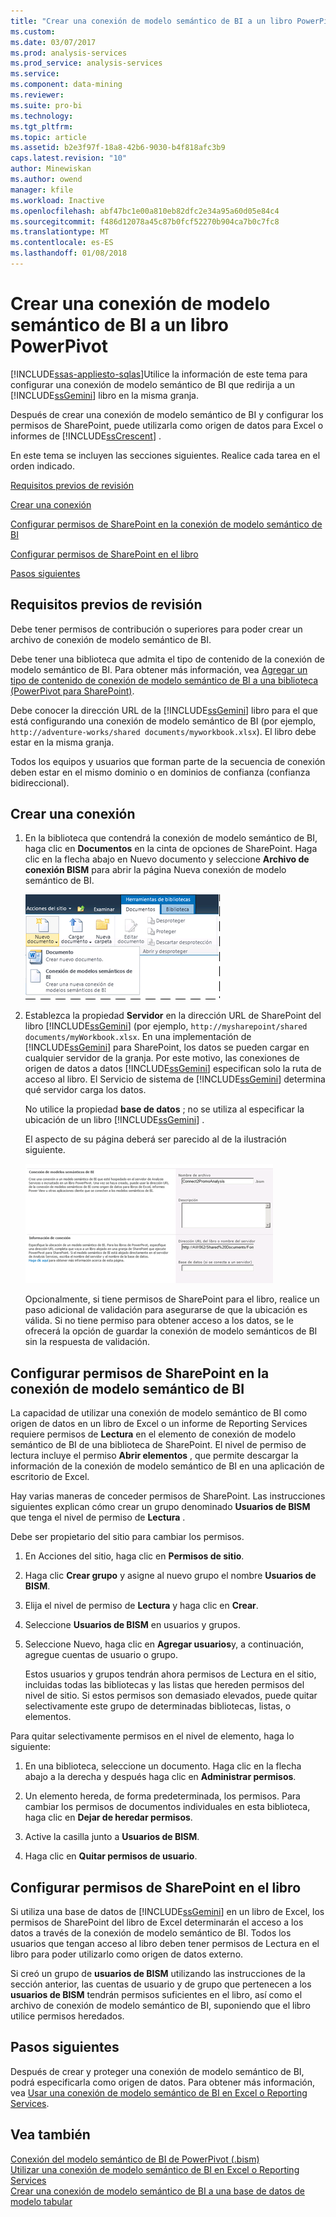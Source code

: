 ```yaml
---
title: "Crear una conexión de modelo semántico de BI a un libro PowerPivot | Documentos de Microsoft"
ms.custom: 
ms.date: 03/07/2017
ms.prod: analysis-services
ms.prod_service: analysis-services
ms.service: 
ms.component: data-mining
ms.reviewer: 
ms.suite: pro-bi
ms.technology: 
ms.tgt_pltfrm: 
ms.topic: article
ms.assetid: b2e3f97f-18a8-42b6-9030-b4f818afc3b9
caps.latest.revision: "10"
author: Minewiskan
ms.author: owend
manager: kfile
ms.workload: Inactive
ms.openlocfilehash: abf47bc1e00a810eb82dfc2e34a95a60d05e84c4
ms.sourcegitcommit: f486d12078a45c87b0fcf52270b904ca7b0c7fc8
ms.translationtype: MT
ms.contentlocale: es-ES
ms.lasthandoff: 01/08/2018
---
```

# <a name="create-a-bi-semantic-model-connection-to-a-power-pivot-workbook"></a>Crear una conexión de modelo semántico de BI a un libro PowerPivot
[!INCLUDE[ssas-appliesto-sqlas](../../includes/ssas-appliesto-sqlas.md)]Utilice la información de este tema para configurar una conexión de modelo semántico de BI que redirija a un [!INCLUDE[ssGemini](../../includes/ssgemini-md.md)] libro en la misma granja.  
  
 Después de crear una conexión de modelo semántico de BI y configurar los permisos de SharePoint, puede utilizarla como origen de datos para Excel o informes de [!INCLUDE[ssCrescent](../../includes/sscrescent-md.md)] .  
  
 En este tema se incluyen las secciones siguientes. Realice cada tarea en el orden indicado.  
  
 [Requisitos previos de revisión](#bkmk_prereq)  
  
 [Crear una conexión](#bkmk_create)  
  
 [Configurar permisos de SharePoint en la conexión de modelo semántico de BI](#bkmk_permissions)  
  
 [Configurar permisos de SharePoint en el libro](#bkmk_userdb)  
  
 [Pasos siguientes](#bkmk_next)  
  
##  <a name="bkmk_prereq"></a> Requisitos previos de revisión  
 Debe tener permisos de contribución o superiores para poder crear un archivo de conexión de modelo semántico de BI.  
  
 Debe tener una biblioteca que admita el tipo de contenido de la conexión de modelo semántico de BI. Para obtener más información, vea [Agregar un tipo de contenido de conexión de modelo semántico de BI a una biblioteca &#40;PowerPivot para SharePoint&#41;](../../analysis-services/power-pivot-sharepoint/add-bi-semantic-model-connection-content-type-to-library.md).  
  
 Debe conocer la dirección URL de la [!INCLUDE[ssGemini](../../includes/ssgemini-md.md)] libro para el que está configurando una conexión de modelo semántico de BI (por ejemplo, `http://adventure-works/shared documents/myworkbook.xlsx`). El libro debe estar en la misma granja.  
  
 Todos los equipos y usuarios que forman parte de la secuencia de conexión deben estar en el mismo dominio o en dominios de confianza (confianza bidireccional).  
  
##  <a name="bkmk_create"></a> Crear una conexión  
  
1.  En la biblioteca que contendrá la conexión de modelo semántico de BI, haga clic en **Documentos** en la cinta de opciones de SharePoint. Haga clic en la flecha abajo en Nuevo documento y seleccione **Archivo de conexión BISM** para abrir la página Nueva conexión de modelo semántico de BI.  
  
     ![Submenú nuevo documento en una biblioteca de SharePoint](../../analysis-services/power-pivot-sharepoint/media/ssas-bismconnection-new.gif "submenú nuevo documento en una biblioteca de SharePoint")  
  
2.  Establezca la propiedad **Servidor** en la dirección URL de SharePoint del libro [!INCLUDE[ssGemini](../../includes/ssgemini-md.md)] (por ejemplo, `http://mysharepoint/shared documents/myWorkbook.xlsx`. En una implementación de [!INCLUDE[ssGemini](../../includes/ssgemini-md.md)] para SharePoint, los datos se pueden cargar en cualquier servidor de la granja. Por este motivo, las conexiones de origen de datos a datos [!INCLUDE[ssGemini](../../includes/ssgemini-md.md)] especifican solo la ruta de acceso al libro. El Servicio de sistema de [!INCLUDE[ssGemini](../../includes/ssgemini-md.md)] determina qué servidor carga los datos.  
  
     No utilice la propiedad **base de datos** ; no se utiliza al especificar la ubicación de un libro [!INCLUDE[ssGemini](../../includes/ssgemini-md.md)] .  
  
     El aspecto de su página deberá ser parecido al de la ilustración siguiente.  
  
     ![Página de conexión de BISM que muestra la dirección URL al libro](../../analysis-services/power-pivot-sharepoint/media/ssas-bismconnection-ppvtds.gif "página de conexión de BISM que muestra la dirección URL al libro")  
  
     Opcionalmente, si tiene permisos de SharePoint para el libro, realice un paso adicional de validación para asegurarse de que la ubicación es válida. Si no tiene permiso para obtener acceso a los datos, se le ofrecerá la opción de guardar la conexión de modelo semánticos de BI sin la respuesta de validación.  
  
##  <a name="bkmk_permissions"></a> Configurar permisos de SharePoint en la conexión de modelo semántico de BI  
 La capacidad de utilizar una conexión de modelo semántico de BI como origen de datos en un libro de Excel o un informe de Reporting Services requiere permisos de **Lectura** en el elemento de conexión de modelo semántico de BI de una biblioteca de SharePoint. El nivel de permiso de lectura incluye el permiso **Abrir elementos** , que permite descargar la información de la conexión de modelo semántico de BI en una aplicación de escritorio de Excel.  
  
 Hay varias maneras de conceder permisos de SharePoint. Las instrucciones siguientes explican cómo crear un grupo denominado **Usuarios de BISM** que tenga el nivel de permiso de **Lectura** .  
  
 Debe ser propietario del sitio para cambiar los permisos.  
  
1.  En Acciones del sitio, haga clic en **Permisos de sitio**.  
  
2.  Haga clic **Crear grupo** y asigne al nuevo grupo el nombre **Usuarios de BISM**.  
  
3.  Elija el nivel de permiso de **Lectura** y haga clic en **Crear**.  
  
4.  Seleccione **Usuarios de BISM** en usuarios y grupos.  
  
5.  Seleccione Nuevo, haga clic en **Agregar usuarios**y, a continuación, agregue cuentas de usuario o grupo.  
  
     Estos usuarios y grupos tendrán ahora permisos de Lectura en el sitio, incluidas todas las bibliotecas y las listas que hereden permisos del nivel de sitio. Si estos permisos son demasiado elevados, puede quitar selectivamente este grupo de determinadas bibliotecas, listas, o elementos.  
  
 Para quitar selectivamente permisos en el nivel de elemento, haga lo siguiente:  
  
1.  En una biblioteca, seleccione un documento. Haga clic en la flecha abajo a la derecha y después haga clic en **Administrar permisos**.  
  
2.  Un elemento hereda, de forma predeterminada, los permisos. Para cambiar los permisos de documentos individuales en esta biblioteca, haga clic en **Dejar de heredar permisos**.  
  
3.  Active la casilla junto a **Usuarios de BISM**.  
  
4.  Haga clic en **Quitar permisos de usuario**.  
  
##  <a name="bkmk_userdb"></a> Configurar permisos de SharePoint en el libro  
 Si utiliza una base de datos de [!INCLUDE[ssGemini](../../includes/ssgemini-md.md)] en un libro de Excel, los permisos de SharePoint del libro de Excel determinarán el acceso a los datos a través de la conexión de modelo semántico de BI. Todos los usuarios que tengan acceso al libro deben tener permisos de Lectura en el libro para poder utilizarlo como origen de datos externo.  
  
 Si creó un grupo de **usuarios de BISM** utilizando las instrucciones de la sección anterior, las cuentas de usuario y de grupo que pertenecen a los **usuarios de BISM** tendrán permisos suficientes en el libro, así como el archivo de conexión de modelo semántico de BI, suponiendo que el libro utilice permisos heredados.  
  
##  <a name="bkmk_next"></a> Pasos siguientes  
 Después de crear y proteger una conexión de modelo semántico de BI, podrá especificarla como origen de datos. Para obtener más información, vea [Usar una conexión de modelo semántico de BI en Excel o Reporting Services](../../analysis-services/power-pivot-sharepoint/use-a-bi-semantic-model-connection-in-excel-or-reporting-services.md).  
  
## <a name="see-also"></a>Vea también  
 [Conexión del modelo semántico de BI de PowerPivot &#40;.bism&#41;](../../analysis-services/power-pivot-sharepoint/power-pivot-bi-semantic-model-connection-bism.md)   
 [Utilizar una conexión de modelo semántico de BI en Excel o Reporting Services](../../analysis-services/power-pivot-sharepoint/use-a-bi-semantic-model-connection-in-excel-or-reporting-services.md)   
 [Crear una conexión de modelo semántico de BI a una base de datos de modelo tabular](../../analysis-services/power-pivot-sharepoint/create-a-bi-semantic-model-connection-to-a-tabular-model-database.md)  
  
  
